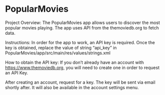 # PopularMovies

Project Overview:
The PopularMovies app allows users to discover the most popular movies playing. 
The app uses API from the themoviedb.org to fetch data.

Instructions:
In order for the app to work, an API key is required.
Once  the key is obtained, replace the value of string “api_key” in  PopularMovies/app/src/main/res/values/strings.xml 

How to obtain the API key:
If you don’t already have an account with https://www.themoviedb.org, you will need to create one in order to request an API Key.

After creating an account, request for a key. The key will be sent via email shortly after. 
It will also be available in the account settings menu.
